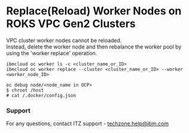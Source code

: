 # Replace(Reload) Worker Nodes on ROKS  VPC Gen2 Clusters

VPC cluster worker nodes cannot be reloaded.  
Instead, delete the worker node and then rebalance the worker pool by using the 'worker replace' operation.  

`ibmcloud oc worker ls -c <cluster_name_or_ID>`  
`ibmcloud oc worker replace --cluster <cluster_name_or_ID> --worker <worker_node_ID>`  

`oc debug node/<node_name in OCP>`  
`$ chroot /host`  
`# cat /.docker/config.json`  

### Support  

For any questions, contact ITZ support - techzone.help@ibm.com  
